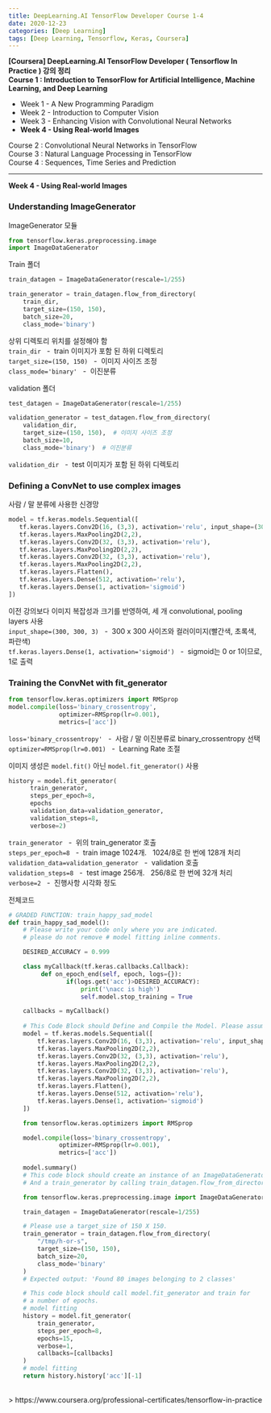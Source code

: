 ```yaml
---
title: DeepLearning.AI TensorFlow Developer Course 1-4
date: 2020-12-23
categories: [Deep Learning]
tags: [Deep Learning, Tensorflow, Keras, Coursera]
---
```


**[Coursera] DeepLearning.AI TensorFlow Developer ( Tensorflow In Practice ) 강의 정리**  
**Course 1 : Introduction to TensorFlow for Artificial Intelligence, Machine Learning, and Deep Learning**
- Week 1 - A New Programming Paradigm
- Week 2 - Introduction to Computer Vision
- Week 3 - Enhancing Vision with Convolutional Neural Networks
- **Week 4 - Using Real-world Images**

Course 2 : Convolutional Neural Networks in TensorFlow  
Course 3 : Natural Language Processing in TensorFlow  
Course 4 : Sequences, Time Series and Prediction

---  

**Week 4 - Using Real-world Images**

### Understanding ImageGenerator
ImageGenerator 모듈
```python
from tensorflow.keras.preprocessing.image
import ImageDataGenerator
```

Train 폴더
```python
train_datagen = ImageDataGenerator(rescale=1/255)

train_generator = train_datagen.flow_from_directory(
    train_dir,  
    target_size=(150, 150),  
    batch_size=20,
    class_mode='binary')  
```
상위 디렉토리 위치를 설정해야 함  
`train_dir`&nbsp;&nbsp; - &nbsp;train 이미지가 포함 된 하위 디렉토리  
`target_size=(150, 150)`&nbsp;&nbsp; - &nbsp;이미지 사이즈 조정  
`class_mode='binary'`&nbsp;&nbsp; - &nbsp;이진분류


validation 폴더
```python
test_datagen = ImageDataGenerator(rescale=1/255)

validation_generator = test_datagen.flow_from_directory( 
    validation_dir,
    target_size=(150, 150),  # 이미지 사이즈 조정
    batch_size=10,
    class_mode='binary')  # 이진분류
```
`validation_dir`&nbsp;&nbsp; - &nbsp;test 이미지가 포함 된 하위 디렉토리


### Defining a ConvNet to use complex images
사람 / 말 분류에 사용한 신경망
```python
model = tf.keras.models.Sequential([
   tf.keras.layers.Conv2D(16, (3,3), activation='relu', input_shape=(300, 300, 3)),
   tf.keras.layers.MaxPooling2D(2,2),
   tf.keras.layers.Conv2D(32, (3,3), activation='relu'),
   tf.keras.layers.MaxPooling2D(2,2),
   tf.keras.layers.Conv2D(32, (3,3), activation='relu'),
   tf.keras.layers.MaxPooling2D(2,2),
   tf.keras.layers.Flatten(),
   tf.keras.layers.Dense(512, activation='relu'),
   tf.keras.layers.Dense(1, activation='sigmoid')
])
```
이전 강의보다 이미지 복잡성과 크기를 반영하여, 세 개 convolutional, pooling layers 사용  
`input_shape=(300, 300, 3)`&nbsp;&nbsp; - &nbsp;300 x 300 사이즈와 컬러이미지(빨간색, 초록색, 파란색)  
`tf.keras.layers.Dense(1, activation='sigmoid')`&nbsp;&nbsp; - &nbsp;sigmoid는 0 or 1이므로, 1로 출력  

### Training the ConvNet with fit_generator
```python
from tensorflow.keras.optimizers import RMSprop
model.compile(loss='binary_crossentropy',
              optimizer=RMSprop(lr=0.001),
              metrics=['acc'])
```
`loss='binary_crossentropy'`&nbsp;&nbsp; - &nbsp;사람 / 말 이진분류로 binary_crossentropy 선택  
`optimizer=RMSprop(lr=0.001)`&nbsp;&nbsp; - &nbsp;Learning Rate 조절


이미지 생성은 `model.fit()` 아닌 `model.fit_generator()` 사용 
```python
history = model.fit_generator(
      train_generator,		
      steps_per_epoch=8,	
      epochs
      validation_data=validation_generator, 
      validation_steps=8,
      verbose=2)			
```
`train_generator`&nbsp;&nbsp; - &nbsp;위의 train_generator 호출  
`steps_per_epoch=8`&nbsp;&nbsp;	- &nbsp;train image 1024개. &nbsp;&nbsp;1024/8로 한 번에 128개 처리  
`validation_data=validation_generator`&nbsp;&nbsp; -&nbsp; validation 호출  
`validation_steps=8`&nbsp;&nbsp; - &nbsp;test image 256개. &nbsp;&nbsp;256/8로 한 번에 32개 처리  
`verbose=2`&nbsp;&nbsp; -&nbsp; 진행사항 시각화 정도

전체코드
```python
# GRADED FUNCTION: train_happy_sad_model
def train_happy_sad_model():
    # Please write your code only where you are indicated.
    # please do not remove # model fitting inline comments.

    DESIRED_ACCURACY = 0.999

    class myCallback(tf.keras.callbacks.Callback):
         def on_epoch_end(self, epoch, logs={}):
                if(logs.get('acc')>DESIRED_ACCURACY):
                    print('\nacc is high')
                    self.model.stop_training = True

    callbacks = myCallback()
    
    # This Code Block should Define and Compile the Model. Please assume the images are 150 X 150 in your implementation.
    model = tf.keras.models.Sequential([
        tf.keras.layers.Conv2D(16, (3,3), activation='relu', input_shape=(150, 150, 3)),
        tf.keras.layers.MaxPooling2D(2,2),
        tf.keras.layers.Conv2D(32, (3,3), activation='relu'),
        tf.keras.layers.MaxPooling2D(2,2),
        tf.keras.layers.Conv2D(32, (3,3), activation='relu'),
        tf.keras.layers.MaxPooling2D(2,2),
        tf.keras.layers.Flatten(),
        tf.keras.layers.Dense(512, activation='relu'),
        tf.keras.layers.Dense(1, activation='sigmoid')
    ])

    from tensorflow.keras.optimizers import RMSprop

    model.compile(loss='binary_crossentropy',
              optimizer=RMSprop(lr=0.001),
              metrics=['acc'])
        
    model.summary()
    # This code block should create an instance of an ImageDataGenerator called train_datagen 
    # And a train_generator by calling train_datagen.flow_from_directory

    from tensorflow.keras.preprocessing.image import ImageDataGenerator

    train_datagen = ImageDataGenerator(rescale=1/255)

    # Please use a target_size of 150 X 150.
    train_generator = train_datagen.flow_from_directory(
        "/tmp/h-or-s",
        target_size=(150, 150),
        batch_size=20,
        class_mode='binary'
    )
    # Expected output: 'Found 80 images belonging to 2 classes'

    # This code block should call model.fit_generator and train for
    # a number of epochs.
    # model fitting
    history = model.fit_generator(
        train_generator,
        steps_per_epoch=8,
        epochs=15,
        verbose=1,
        callbacks=[callbacks]    
    )
    # model fitting
    return history.history['acc'][-1]
```

<br/>
> https://www.coursera.org/professional-certificates/tensorflow-in-practice

